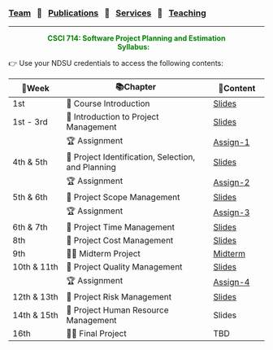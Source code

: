 ### [Team](stamlab.md) &nbsp;&nbsp;🌴&nbsp;&nbsp; [Publications](publications.md) &nbsp;&nbsp;🌴&nbsp;&nbsp; [Services](services.md) &nbsp;&nbsp;🌴&nbsp;&nbsp; [Teaching](teaching.md)
***
<style type="text/css">
.center{
  text-align:center; 
  display:block;
}
.centerImg {
  display: block;
  margin-left: 170px;  
}
</style>

<p class="center" style="color:green;">
<b>CSCI 714: Software Project Planning and Estimation </b> <br>
<b>Syllabus:</b> &nbsp;&nbsp;
</p>
👉 Use your NDSU credentials to access the following contents:

| 📅Week                | 📚Chapter                                                       | 📁Content                                                                                                                                                                                                   | 
|-----------------------|-----------------------------------------------------------------|-------------------------------------------------------------------------------------------------------------------------------------------------------------------------------------------------------------|
| 1st                   | 🔖 Course Introduction                                          | <a href="https://docs.google.com/presentation/d/1b1T9WiN1tmtCEJ4SZW52mrcTFQgvnDPmERAo3OfbmQU/edit?usp=sharing" target="_blank">Slides</a>&nbsp;&nbsp;&nbsp;&nbsp;&nbsp;&nbsp;&nbsp;&nbsp;&nbsp;&nbsp;&nbsp; |
| 1st - 3rd             | 🔖 Introduction to Project Management                           | <a href="https://docs.google.com/presentation/d/18MhMlIIAmwCrhoatjn9lpFl2qiblnpvhC0_oV_r0JQo/edit?usp=sharing" target="_blank">Slides</a>                                                                   |
|                       | 🏆 Assignment                                                   | <a href="https://docs.google.com/document/d/1cnazUVmk3NirsKWiKT6nTX7pjyXKffY-VEWFwqk7iCg/edit?usp=sharing" target="_blank">Assign-1</a>                                                                     |
| 4th & 5th             | 🔖 Project Identification, Selection, and Planning              | <a href="https://docs.google.com/presentation/d/1j39-QKLtTMZdGkSr3czaprbrYbvB0bNTiqF7EzhAdgw/edit?usp=sharing" target="_blank">Slides</a>                                                                   |
|                       | 🏆 Assignment                                                   | <a href="https://docs.google.com/document/d/1Ru9C_141rMgCzSkLdIxEOXAVgvRs-XIQ9QM-VBD0eY8/edit?usp=sharing" target="_blank">Assign-2</a>                                                                     |
| 5th & 6th             | 🔖 Project Scope Management                                     | <a href="https://docs.google.com/presentation/d/13Vnyr7f7MY8fSBUrvuRdA6pSHRlsNulHFYltcT_SYmU/edit?usp=sharing" target="_blank">Slides</a>                                                                   |
|                       | 🏆 Assignment                                                   | <a href="https://docs.google.com/document/d/1ws_1eA2IdcNGgTnd3ei7OXz1phUJG--MInhsKg9FEBg/edit?usp=sharing" target="_blank">Assign-3</a>                                                                     |
| 6th & 7th             | 🔖 Project Time Management                                      | <a href="https://docs.google.com/presentation/d/1D2TuHb9TwurA_INxgXHaWUTkMt35P0FyIA3oROjBM34/edit?usp=sharing" target="_blank">Slides</a>                                                                   |
| 8th                   | 🔖 Project Cost Management                                      | <a href="https://docs.google.com/presentation/d/11VOG0-86TEOqCcaXC2604Et8EXnc2uTTcv_IpoRqd1E/edit?usp=sharing" target="_blank">Slides</a>                                                                   |
| 9th                   | 👩‍🏫 Midterm Project | <a href="https://docs.google.com/document/d/1Th9bYhltwsSwNs7wiXy5QPj7QJ1q14WRyi4e_ra3dbQ/edit?usp=sharing" target="_blank">Midterm</a>                                                                      |
| 10th&nbsp;&&nbsp;11th | 🔖 Project Quality Management                                   | <a href="https://docs.google.com/presentation/d/1sRty470QICLdJN17mXDt0YBtrlyEWwIP40GsSqpRVDE/edit?usp=sharing" target="_blank">Slides</a>                                                                   |
|                       | 🏆 Assignment                                                   | <a href="https://docs.google.com/document/d/1XGTu7WEhaH7gyUHeoXjjkeO517wKYpNpAKB4HnQcV1k/edit?usp=sharing" target="_blank">Assign-4</a>                                                                     |
| 12th&nbsp;&&nbsp;13th | 🔖 Project Risk Management                                      | <a href="https://docs.google.com/presentation/d/18za-3MP5yGkyUdg5TF2-r-XJL8uQVAQNGjsPYsK1JZg/edit?usp=sharing" target="_blank">Slides</a>                                                                                  |
| 14th&nbsp;&&nbsp;15th | 🔖 Project Human Resource Management                            | Slides                                                                                                                                                                                                      |
| 16th                  | 👩‍🏫 Final Project   | TBD                                                                                                                                                                                                         |

